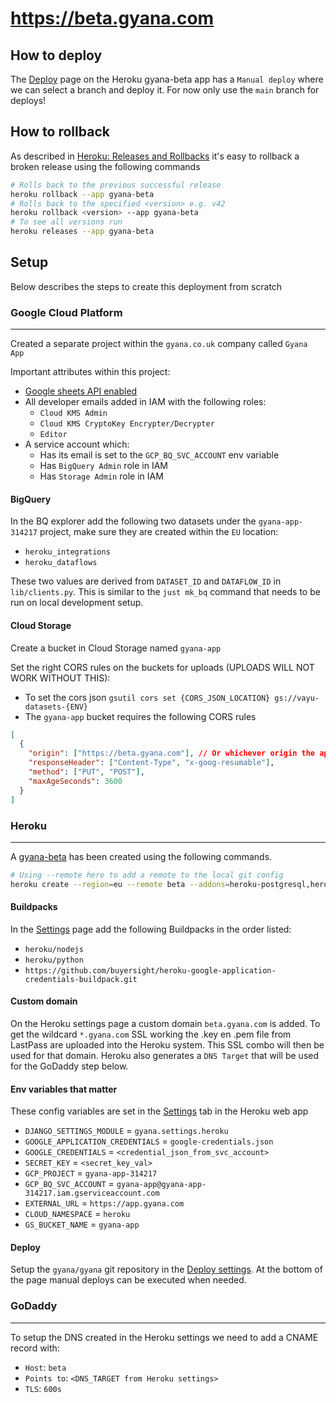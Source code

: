 # https://beta.gyana.com

## How to deploy

The [Deploy](https://dashboard.heroku.com/apps/gyana-beta/deploy/github) page on the Heroku gyana-beta app has a `Manual deploy` where we can select a branch and deploy it. For now only use the `main` branch for deploys!

## How to rollback

As described in [Heroku: Releases and Rollbacks](https://blog.heroku.com/releases-and-rollbacks) it's easy to rollback a broken release using the following commands

```zsh
# Rolls back to the previous successful release
heroku rollback --app gyana-beta
# Rolls back to the specified <version> e.g. v42
heroku rollback <version> --app gyana-beta
# To see all versions run
heroku releases --app gyana-beta
```

## Setup

Below describes the steps to create this deployment from scratch

### Google Cloud Platform

---

Created a separate project within the `gyana.co.uk` company called `Gyana App`

Important attributes within this project:

- [Google sheets API enabled](https://console.cloud.google.com/marketplace/product/google/sheets.googleapis.com)
- All developer emails added in IAM with the following roles:
  - `Cloud KMS Admin`
  - `Cloud KMS CryptoKey Encrypter/Decrypter`
  - `Editor`
- A service account which:
  - Has its email is set to the `GCP_BQ_SVC_ACCOUNT` env variable
  - Has `BigQuery Admin` role in IAM
  - Has `Storage Admin` role in IAM

#### **BigQuery**

In the BQ explorer add the following two datasets under the `gyana-app-314217` project, make sure they are created within the `EU` location:

- `heroku_integrations`
- `heroku_dataflows`

These two values are derived from `DATASET_ID` and `DATAFLOW_ID` in `lib/clients.py`. This is similar to the `just mk_bq` command that needs to be run on local development setup.

#### **Cloud Storage**

Create a bucket in Cloud Storage named `gyana-app`

Set the right CORS rules on the buckets for uploads (UPLOADS WILL NOT WORK WITHOUT THIS):

- To set the cors json `gsutil cors set {CORS_JSON_LOCATION} gs://vayu-datasets-{ENV}`
- The `gyana-app` bucket requires the following CORS rules

```json
[
  {
    "origin": ["https://beta.gyana.com"], // Or whichever origin the app is run on
    "responseHeader": ["Content-Type", "x-goog-resumable"],
    "method": ["PUT", "POST"],
    "maxAgeSeconds": 3600
  }
]
```

### Heroku

---

A [gyana-beta](https://dashboard.heroku.com/apps/gyana-beta) has been created using the following commands.

```zsh
# Using --remote here to add a remote to the local git config
heroku create --region=eu --remote beta --addons=heroku-postgresql,heroku-redis
```

#### **Buildpacks**

In the [Settings](https://dashboard.heroku.com/apps/gyana-beta/settings) page add the following Buildpacks in the order listed:

- `heroku/nodejs`
- `heroku/python`
- `https://github.com/buyersight/heroku-google-application-credentials-buildpack.git`

#### **Custom domain**

On the Heroku settings page a custom domain `beta.gyana.com` is added. To get the wildcard `*.gyana.com` SSL working the .key en .pem file from LastPass are uploaded into the Heroku system. This SSL combo will then be used for that domain. Heroku also generates a `DNS Target` that will be used for the GoDaddy step below.

#### **Env variables that matter**

These config variables are set in the [Settings](https://dashboard.heroku.com/apps/gyana-beta/settings) tab in the Heroku web app

- `DJANGO_SETTINGS_MODULE` = `gyana.settings.heroku`
- `GOOGLE_APPLICATION_CREDENTIALS` = `google-credentials.json`
- `GOOGLE_CREDENTIALS` = `<credential_json_from_svc_account>`
- `SECRET_KEY` = `<secret_key_val>`
- `GCP_PROJECT` = `gyana-app-314217`
- `GCP_BQ_SVC_ACCOUNT` = `gyana-app@gyana-app-314217.iam.gserviceaccount.com`
- `EXTERNAL_URL` = `https://app.gyana.com`
- `CLOUD_NAMESPACE` = `heroku`
- `GS_BUCKET_NAME` = `gyana-app`

#### **Deploy**

Setup the `gyana/gyana` git repository in the [Deploy settings](https://dashboard.heroku.com/apps/gyana-beta/deploy/github). At the bottom of the page manual deploys can be executed when needed.

### GoDaddy

---

To setup the DNS created in the Heroku settings we need to add a CNAME record with:

- `Host`: `beta`
- `Points to`: `<DNS_TARGET from Heroku settings>`
- `TLS`: `600s`
